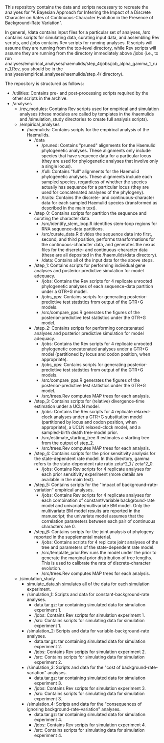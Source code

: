 This repository contains the data and scripts necessary to recreate the analyses for "A Bayesian Approach for Inferring the Impact of a Discrete Character on Rates of Continuous-Character Evolution in the Presence of Background-Rate Variation".

In general, /data contains input files for a particular set of analyses, /src contains scripts for simulating data, curating input data, and assembling Rev scripts, and /jobs contains Rev scripts for running analyses. R scripts will assume they are running from the top-level directory, while Rev scripts will assume they are running from the directory immediately above /jobs (i.e., to run analyses/empirical_analyses/haemulids/step_4/jobs/job_alpha_gamma_1_run_1.Rev, you should be in the analyses/empirical_analyses/haemulids/step_4/ directory).

The repository is structured as follows:

- /utilities: Contains pre- and post-processing scripts required by the other scripts in the archive.
- /analyses
    - /rev_modules: Contains Rev scripts used for empirical and simulation analyses (these modules are called by templates in the /haemulids and /simulation_study directories to create full analysis scripts).
    - /empirical_analyses
        - /haemulids: Contains scripts for the empirical analysis of the Haemulids.
            - /data
                - /pruned: Contains "pruned" alignments for the Haemulid phylogenetic analyses. These alignments only include species that have sequence data for a particular locus (they are used for phylogenetic analyses that involve only a single locus).
                - /full: Contains "full" alignments for the Haemulid phylogenetic analyses. These alignments include each sampled species, regardless of whether the species actually has sequence for a particular locus (they are used for concatenated analyses of the phylogeny).
                - /traits: Contains the discrete- and continuous-character data for each sampled Haemulid species (transformed as described in the main text).
            - /step_0: Contains scripts for partition the sequence and curating the character data.
                - /src/identify_stem_loop.R identifies stem-loop regions for RNA sequence-data partitions.
                - /src/curate_data.R divides the sequence data into first, second, and third position, performs transformations for the continuous-character data, and generates the nexus files for the discrete- and continuous-character data (these are all deposited in the /haemulids/data directory).
                - /data: Contains all of the input data for the above steps.
            - /step_1: Contains scripts for performing individual gene analyses and posterior predictive simulation for model adequacy.
                - /jobs: Contains the Rev scripts for 4 replicate unrooted phylogenetic analyses of each sequence-data partition under a GTR+G model.
                - /jobs_pps: Contains scripts for generating posterior-predictive test statistics from output of the GTR+G models.
                - /src/compare_pps.R generates the figures of the posterior-predictive test statistics under the GTR+G model.
            - /step_2: Contains scripts for performing concatenated analyses and posterior predictive simulation for model adequacy.
                - /jobs: Contains the Rev scripts for 4 replicate unrooted phylogenetic concatenated analyses under a GTR+G model (partitioned by locus and codon position, when appropriate).
                - /jobs_pps: Contains scripts for generating posterior-predictive test statistics from output of the GTR+G models.
                - /src/compare_pps.R generates the figures of the posterior-predictive test statistics under the GTR+G model.
                - /src/trees.Rev computes MAP trees for each analysis.
            - /step_3: Contains scripts for (relative) divergence-time estimation under a UCLN model.
                - /jobs: Contains the Rev scripts for 4 replicate relaxed-clock analyses under a GTR+G substitution model (partitioned by locus and codon position, when appropriate), a UCLN relaxed-clock model, and a sampled-birth death tree-model prior.
                - /src/estimate_starting_tree.R estimates a starting tree from the output of step_2.
                - /src/trees.Rev computes MAP trees for each analysis.
            - /step_4: Contains scripts for the prior sensitivity analysis for the state-dependent rate model. In this directory, gamma refers to the state-dependent rate ratio zeta^2_1 / zeta^2_0.
                - /jobs: Contains Rev scripts for 4 replicate analyses for each prior sensitivity experiment (more details are available in the main text).
            - /step_5: Contains scripts for the "impact of background-rate-variation" empirical analyses.
                - /jobs: Contains Rev scripts for 4 replicate analyses for each combination of constant/variable background-rate model and univariate/multivariate BM model. Only the multivariate BM model results are reported in the manuscript; the univariate model assumes that the correlation parameters between each pair of continuous characters are 0.
            - /step_6: Contains scripts for the joint analysis of phylogeny reported in the supplemental material.
                - /jobs: Contains scripts for 4 replicate joint analyses of the tree and parameters of the state-dependent rate model.
                - /src/template_prior.Rev runs the model under the prior to generate the marginal prior distribution of tree lengths. This is used to calibrate the rate of discrete-character evolution.
                - /src/trees.Rev computes MAP trees for each analysis.
    - /simulation_study
        - simulate_data.sh simulates all of the data for each simulation experiment.
        - /simulation_1: Scripts and data for constant-background-rate analyses.
            - data.tar.gz: tar containing simulated data for simulation experiment 1.
            - /jobs: Contains Rev scripts for simulation experiment 1.
            - /src: Contains scripts for simulating data for simulation experiment 1.
        - /simulation_2: Scripts and data for variable-background-rate analyses.
            - data.tar.gz: tar containing simulated data for simulation experiment 2.
            - /jobs: Contains Rev scripts for simulation experiment 2.
            - /src: Contains scripts for simulating data for simulation experiment 2.
        - /simulation_3: Scripts and data for the "cost of background-rate-variation" analyses.
            - data.tar.gz: tar containing simulated data for simulation experiment 3.
            - /jobs: Contains Rev scripts for simulation experiment 3.
            - /src: Contains scripts for simulating data for simulation experiment 3.
        - /simulation_4: Scripts and data for the "consequences of ignoring background-rate-variation" analyses.
            - data.tar.gz: tar containing simulated data for simulation experiment 4.
            - /jobs: Contains Rev scripts for simulation experiment 4.
            - /src: Contains scripts for simulating data for simulation experiment 4.
